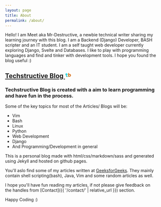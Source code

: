 ```yaml
---
layout: page
title: About
permalink: /about/
---
```


Hello! I am Meet aka Mr-Destructive, a newbie technical writer sharing my learning journey with this blog. I am a Backend (Django) Developer, BASH scripter and an IT student. I am a self taught web developer currently exploring Django, Svelte and Databases. I like to play with programming languages and find and tinker with development tools. I hope you found the blog useful :)

## [Techstructive Blog <img src="https://github.com/Mr-Destructive/techstructive-blog/blob/gh-pages/assets/img/tbiconnbg.png?raw=true" height="20px" width="20px" />](https://mr-destructive.github.io/techstructive-blog/)

### Techstructive Blog is created with a aim to learn programming and have fun in the process.

Some of the key topics for most of the Articles/ Blogs will be:

- Vim
- Bash
- Linux
- Python
- Web Development
- Django
- And Programming/Development in general

This is a personal blog made with html/css/markdown/sass and generated using Jekyll and hosted on github pages.

You'll aslo find some of my articles written at [GeeksforGeeks](https://auth.geeksforgeeks.org/user/meetgor/articles).
They mainly contain shell scripting(bash), Java, Vim and some random articles as well.

I hope you'll have fun reading my articles, if not please give feedback on the handles from [Contact]({{ '/contact/' | relative_url }}) section.

Happy Coding :)
